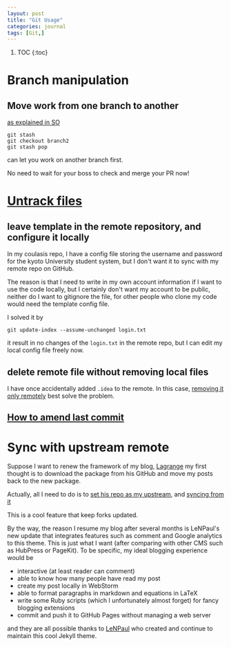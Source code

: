 ```yaml
---
layout: post
title: "Git Usage"
categories: journal
tags: [Git,]
---
```


1. TOC
{:toc}

# Branch manipulation

## Move work from one branch to another 
[as explained in SO](http://stackoverflow.com/questions/556923/how-to-merge-my-local-uncommitted-changes-into-another-git-branch)

```git
git stash
git checkout branch2
git stash pop
```

can let you work on another branch first. 

No need to wait for your boss to check and merge your PR now! 

# [Untrack files](http://stackoverflow.com/questions/9794931/keep-file-in-a-git-repo-but-dont-track-changes)

## leave template in the remote repository, and configure it locally 

In my coulasis repo, 
I have a config file storing the username and password for the kyoto University student system,
but I don't want it to sync with my remote repo on GitHub.

The reason is that I need to write in my own account information if I want to use the code locally,
but I certainly don't want my account to be public,
neither do I want to gitignore the file,
for other people who clone my code would need the template config file.

I solved it by 

`git update-index --assume-unchanged login.txt`

it result in no changes of the `login.txt` in the remote repo,
but I can edit my local config file freely now.

## delete remote file without removing local files

I have once accidentally added `.idea` to the remote. 
In this case,
[removing it only remotely](http://stackoverflow.com/questions/1143796/remove-a-file-from-a-git-repository-without-deleting-it-from-the-local-filesyste)
best solve the problem.

## [How to amend last commit](https://nathanhoad.net/git-amend-your-last-commit)

# Sync with upstream remote

Suppose I want to renew the framework of my blog, [Lagrange](https://github.com/LeNPaul/Lagrange)  my first thought is to download the package from his GitHub and move my posts back to the new package.

Actually, all I need to do is to [set his repo as my upstream](https://help.github.com/articles/configuring-a-remote-for-a-fork/), and [syncing from it](https://help.github.com/articles/syncing-a-fork/)

This is a cool feature that keep forks updated.

By the way, the reason I resume my blog after several months is LeNPaul's new update that integrates features such as comment and Google analytics to this theme. This is just what I want (after comparing with other CMS such as HubPress or PageKit). 
To be specific, my ideal blogging experience would be  

- interactive (at least reader can comment)
- able to know how many people have read my post
- create my post locally in WebStorm
- able to format paragraphs in markdown and equations in LaTeX
- write some Ruby scripts (which I unfortunately almost forget) for fancy blogging extensions
- commit and push it to GitHub Pages without managing a web server

and they are all possible thanks to [LeNPaul](https://github.com/LeNPaul) who created and continue to maintain this cool Jekyll theme.

